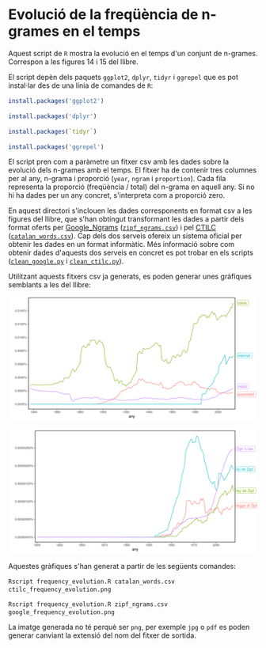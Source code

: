 # Evolució de la freqüència de n-grames en el temps

Aquest script de `R` mostra la evolució en el temps d'un conjunt de
n-grames. Correspon a les figures 14 i 15 del llibre.

El script depèn dels paquets `ggplot2`, `dplyr`, `tidyr` i `ggrepel` que es pot
instal·lar des de una línia de comandes de `R`:

``` r
install.packages('ggplot2')
```

``` r
install.packages('dplyr')
```

``` r
install.packages(`tidyr`)
```

``` r
install.packages('ggrepel')
```

El script pren com a paràmetre un fitxer csv amb les dades sobre la evolució
dels n-grames amb el temps. El fitxer ha de contenir tres columnes per al any,
n-grama i proporció (`year`, `ngram` i `proportion`). Cada fila representa la
proporció (freqüència / total) del n-grama en aquell any. Si no hi ha dades per
un any concret, s'interpreta com a proporció zero.

En aquest directori s'inclouen les dades corresponents en format csv a les
figures del llibre, que s'han obtingut transformant les dades a partir dels
format oferts per [Google_Ngrams](https://books.google.com/ngrams/)
([`zipf_ngrams.csv`](zipf_ngrams.csv)) i pel [CTILC](https://ctilc.iec.cat)
([`catalan_words.csv`](catalan_words.csv)). Cap dels dos serveis ofereix un
sistema oficial per obtenir les dades en un format informàtic. Més informació
sobre com obtenir dades d'aquests dos serveis en concret es pot trobar en els
scripts ([`clean_google.py`](clean_google.py) i
[`clean_ctilc.py`](clean_ctilc.py)).

Utilitzant aquests fitxers csv ja generats, es poden generar unes gràfiques
semblants a les del llibre:

![Evolució de la freqüència de paraules catalanes](ctilc_frequency_evolution.png)

![Evolució de la freqüència de Llei de Zipf en diversos idiomes](google_frequency_evolution.png)

Aquestes gràfiques s'han generat a partir de les següents comandes:

```
Rscript frequency_evolution.R catalan_words.csv ctilc_frequency_evolution.png
```

```
Rscript frequency_evolution.R zipf_ngrams.csv google_frequency_evolution.png
```

La imatge generada no té perquè ser `png`, per exemple `jpg` o `pdf` es poden
generar canviant la extensió del nom del fitxer de sortida.
